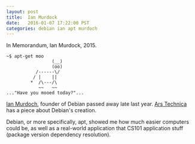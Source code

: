 ```yaml
---
layout: post
title:  Ian Murdock
date:   2016-01-07 17:22:00 PST
categories: debian ian apt murdoch
---
```


In Memorandum, Ian Murdock, 2015.

    ~$ apt-get moo
                     (__) 
                     (oo) 
               /------\/ 
              / |    ||   
             *  /\---/\ 
                ~~   ~~   
    ..."Have you mooed today?"...


[Ian Murdoch](https://blog.docker.com/2015/12/ian-murdock/), founder of Debian passed away late last year. [Ars Technica](http://arstechnica.com/information-technology/2016/01/the-birth-of-debian-in-the-words-of-ian-murdock-himself/) has a piece about Debian's creation.

Debian, or more specifically, apt, showed me how much easier computers could
be, as well as a real-world application that CS101 application stuff (package
version dependency resolution).


